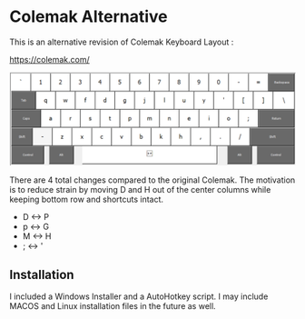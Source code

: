 # Colemak Alternative

This is an alternative revision of Colemak Keyboard Layout : 

https://colemak.com/

![alt text](ColemakAlternativeLayout.PNG)

There are 4 total changes compared to the original Colemak. The motivation is to reduce strain by moving D and H out of the center columns while keeping bottom row and shortcuts intact.

- D <-> P
- p <-> G
- M <-> H
- ; <-> '

## Installation
I included a Windows Installer and a AutoHotkey script.
I may include MACOS and Linux installation files in the future as well.
